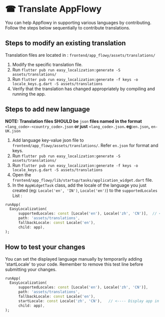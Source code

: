 # ☎ Translate AppFlowy

You can help Appflowy in supporting various languages by contributing. Follow the steps below sequentially to contribute translations.

## Steps to modify an existing translation

Translation files are located in : `frontend/app_flowy/assets/translations/`

1. Modify the specific translation file.
2. Run `flutter pub run easy_localization:generate -S assets/translations/`
3. Run `flutter pub run easy_localization:generate -f keys -o locale_keys.g.dart -S assets/translations`
4. Verify that the translation has changed appropriately by compiling and running the app.

## Steps to add new language

**NOTE: Translation files SHOULD be** `json` **files named in the format** `<lang_code>-<country_code>.json` **or just** `<lang_code>.json`**. eg:**`en.json`**,** `en-UK.json`

1. Add language key-value json file to `frontend/app_flowy/assets/translations/`. Refer `en.json` for format and keys.
2. Run `flutter pub run easy_localization:generate -S assets/translations/`
3. Run `flutter pub run easy_localization:generate -f keys -o locale_keys.g.dart -S assets/translations`
4. Open the `frontend/app_flowy/lib/startup/tasks/application_widget.dart` file.
5. In the `AppWidgetTask` class, add the locale of the language you just created (eg: `Locale('en', 'IN')`, `Locale('en')`) to the `supportedLocales` List :

```dart
runApp(
  EasyLocalization(
      supportedLocales: const [Locale('en'), Locale('zh', 'CN')],  // <---- Add locale to this list
      path: 'assets/translations',
      fallbackLocale: const Locale('en'),
      child: app),
);    
```

## How to test your changes

You can set the displayed language manually by temporarily adding 'startLocale' to your code. Remember to remove this test line before submitting your changes.

```dart
runApp(
  EasyLocalization(
      supportedLocales: const [Locale('en'), Locale('zh', 'CN')],
      path: 'assets/translations',
      fallbackLocale: const Locale('en'),
      startLocale: const Locale('zh', 'CN'),   // <---- Display app in Chinese
      child: app),
);
```
